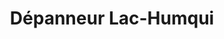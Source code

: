 ---
title: "Dépanneur Lac-Humqui"
url: /saint-zenon-du-lac-humqui/depanneur-lac-humqui/
shop: convenience
---